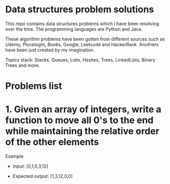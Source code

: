 # Data structures problem solutions

This repo contains data structures problems which I have been resolving over the time. The programming languages are Python and Java.

These algorithm problems have been gotten from different sources such as Udemy, Pluralsight, Books, Google, Leetcode and HackerRank. Anothers have been just created by my imagination.

Topics stack: Stacks, Queues, Lists, Hashes, Trees, LinkedLists, Binary Trees and more.

# Problems list

# 1. Given an array of integers, write a function to move all 0's to the end while maintaining the relative order of the other elements

Example 

- Input: [0,1,0,3,12]

- Expected output: [1,3,12,0,0]

